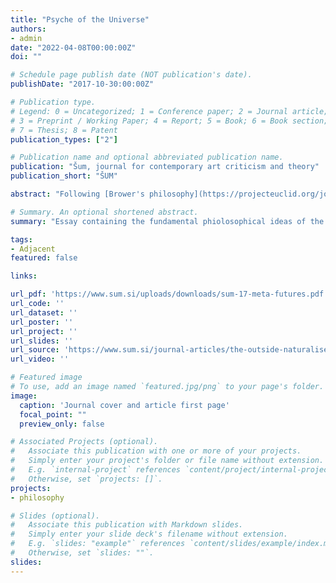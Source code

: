 ```yaml
---
title: "Psyche of the Universe"
authors:
- admin
date: "2022-04-08T00:00:00Z"
doi: ""

# Schedule page publish date (NOT publication's date).
publishDate: "2017-10-30:00:00Z"

# Publication type.
# Legend: 0 = Uncategorized; 1 = Conference paper; 2 = Journal article;
# 3 = Preprint / Working Paper; 4 = Report; 5 = Book; 6 = Book section;
# 7 = Thesis; 8 = Patent
publication_types: ["2"]

# Publication name and optional abbreviated publication name.
publication: "Šum, journal for contemporary art criticism and theory"
publication_short: "ŠUM"

abstract: "Following [Brower's philosophy](https://projecteuclid.org/journals/notre-dame-journal-of-formal-logic/volume-37/issue-3/Life-Art-and-Mysticism/10.1305/ndjfl/1039886518.full) ,this text starts from the idea that a theory of creation is fundamentally impossible to capture by words. But even if that is the case, it purposely embarks us on a failed journey to describe how we currently best understand the engine of creation itself. The theories of natural and cultural evolution attempt to capture the phenomenon of creation of biology and humanity, this underlying phenomenon bringing about change is the Psyche of the Universe.  By describing a possible description of this phenomenon, we slowly reveal that one naturally needs to incorporate other elements(love and action) of human nature to 'bring alive' the technical ideas. However this process seems to be impossible to describe in a recipe, it should be acted on by the world and it should be nurtured by some unknown element we describe as love."

# Summary. An optional shortened abstract.
summary: "Essay containing the fundamental phiolosophical ideas of the [Gálapagos Project](https://galapagos.netlify.app/) published in the journal [ŠUM](https://www.sum.si/)"

tags:
- Adjacent
featured: false

links:

url_pdf: 'https://www.sum.si/uploads/downloads/sum-17-meta-futures.pdf'
url_code: '' 
url_dataset: ''
url_poster: ''
url_project: ''
url_slides: ''
url_source: 'https://www.sum.si/journal-articles/the-outside-naturalised'
url_video: ''

# Featured image
# To use, add an image named `featured.jpg/png` to your page's folder. 
image:
  caption: 'Journal cover and article first page'
  focal_point: ""
  preview_only: false

# Associated Projects (optional).
#   Associate this publication with one or more of your projects.
#   Simply enter your project's folder or file name without extension.
#   E.g. `internal-project` references `content/project/internal-project/index.md`.
#   Otherwise, set `projects: []`.
projects:
- philosophy

# Slides (optional).
#   Associate this publication with Markdown slides.
#   Simply enter your slide deck's filename without extension.
#   E.g. `slides: "example"` references `content/slides/example/index.md`.
#   Otherwise, set `slides: ""`.
slides:
---
```

